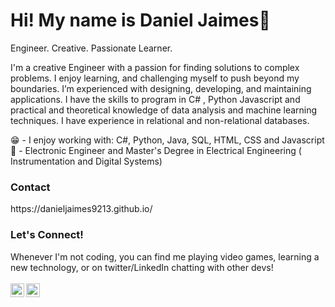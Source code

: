 # Hi! My name is Daniel Jaimes👋 
Engineer. Creative. Passionate Learner.

I'm a creative Engineer with a passion for finding solutions to complex problems. I enjoy learning, and challenging myself to push beyond my boundaries. I’m experienced with designing, developing, and maintaining applications. I have the skills to program in C# , Python Javascript and practical and theoretical knowledge of data analysis and machine learning techniques. I have experience in relational and non-relational databases.

😁 - I enjoy working with: C#, Python, Java, SQL, HTML, CSS and Javascript<br/>
📜 - Electronic Engineer and Master's Degree in Electrical Engineering ( Instrumentation and Digital Systems)<br/>

<h3> Contact </h3>
https://danieljaimes9213.github.io/
<br/>
<h3>Let's Connect!</h3>
 Whenever I'm not coding, you can find me playing video games, learning a new technology, or on twitter/LinkedIn chatting with other devs! 
 <br/>
 <br/>
<a href="https://twitter.com/DanielJaimes1">
<img align="left" alt="Daniel Jaimes | X" width="22px" src="https://upload.wikimedia.org/wikipedia/commons/5/53/X_logo_2023_original.svg" />
</a>
<a href="https://www.linkedin.com/in/daniel-ricardo-jaimes-moreno-b29138128/">
   <img align="left" alt="Daniel's LinkedIn" width="22px" src="https://upload.wikimedia.org/wikipedia/commons/8/81/LinkedIn_icon.svg" />
</a>
<br>
<br>
<!--
**DanielJaimes9213/DanielJaimes9213** is a ✨ _special_ ✨ repository because its `README.md` (this file) appears on your GitHub profile.

Here are some ideas to get you started:

- 🔭 I’m currently working on ...
- 🌱 I’m currently learning ...
- 👯 I’m looking to collaborate on ...
- 🤔 I’m looking for help with ...
- 💬 Ask me about ...
- 📫 How to reach me: ...
- 😄 Pronouns: ...
- ⚡ Fun fact: ...
-->
